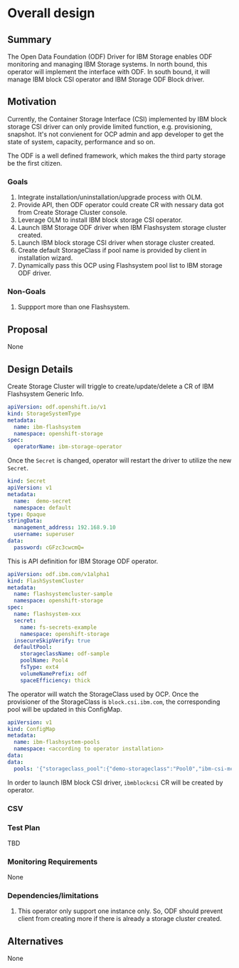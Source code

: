 

# Overall design

## Summary

The Open Data Foundation (ODF) Driver for IBM Storage enables ODF monitoring
and managing IBM Storage systems. In north bound, this operator will implement the
interface with ODF. In south bound, it will manage IBM block CSI operator and
IBM Storage ODF Block driver. 

## Motivation

Currently, the Container Storage Interface (CSI) implemented by IBM block 
storage CSI driver can only provide limited function, e.g. provisioning,
snapshot. It's not convienent for OCP admin and app developer to get the
state of system, capacity, performance and so on.

The ODF is a well defined framework, which makes the third party storage
be the first citizen.

### Goals

1. Integrate installation/uninstallation/upgrade process with OLM.
2. Provide API, then ODF operator could create CR with nessary data got from
   Create Storage Cluster console.
3. Leverage OLM to install IBM block storage CSI operator.
4. Launch IBM Storage ODF driver when IBM Flashsystem storage cluster created.
5. Launch IBM block storage CSI driver when storage cluster created.
6. Create default StorageClass if pool name is provided by client in installation
   wizard. 
7. Dynamically pass this OCP using Flashsystem pool list to IBM storage ODF driver.

### Non-Goals

1. Suppport more than one Flashsystem.

## Proposal

None

## Design Details

Create Storage Cluster will triggle to create/update/delete a CR of IBM
Flashsystem Generic Info.

```yaml
apiVersion: odf.openshift.io/v1
kind: StorageSystemType
metadata:
  name: ibm-flashsystem
  namespace: openshift-storage
spec:
  operatorName: ibm-storage-operator
```

Once the `Secret` is changed, operator will restart the driver to utilize the
new `Secret`.

```yaml
kind: Secret
apiVersion: v1
metadata:
  name:  demo-secret
  namespace: default
type: Opaque
stringData:
  management_address: 192.168.9.10  
  username: superuser                
data:
  password: cGFzc3cwcmQ=             
```

This is API definition for IBM Storage ODF operator.

```yaml
apiVersion: odf.ibm.com/v1alpha1
kind: FlashSystemCluster
metadata:
  name: flashsystemcluster-sample
  namespace: openshift-storage
spec:
  name: flashsystem-xxx
  secret:
    name: fs-secrets-example
    namespace: openshift-storage
  insecureSkipVerify: true
  defaultPool:
    storageclassName: odf-sample
    poolName: Pool4
    fsType: ext4
    volumeNamePrefix: odf
    spaceEfficiency: thick
```

The operator will watch the StorageClass used by OCP. Once the provisioner of 
the StorageClass is `block.csi.ibm.com`, the corresponding pool will be updated
in this ConfigMap.

```yaml
apiVersion: v1
kind: ConfigMap
metadata:
  name: ibm-flashsystem-pools
  namespace: <according to operator installation>
data:
data:
  pools: '{"storageclass_pool":{"demo-storageclass":"Pool0","ibm-csi-mc80-storageclass":"Pool0","ibm-csi-mc80-storageclass-dedup-comp":"Pool0"}}'

```


In order to launch IBM block CSI driver, `ibmblockcsi` CR will be created by
operator.

### CSV

### Test Plan

TBD

### Monitoring Requirements

None

### Dependencies/limitations

1. This operator only support one instance only. So, ODF should prevent client from creating more if there is already a storage cluster created.

## Alternatives

None
